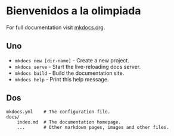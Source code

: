 # Bienvenidos a la olimpiada

For full documentation visit [mkdocs.org](http://mkdocs.org).

## Uno

* `mkdocs new [dir-name]` - Create a new project.
* `mkdocs serve` - Start the live-reloading docs server.
* `mkdocs build` - Build the documentation site.
* `mkdocs help` - Print this help message.

## Dos

    mkdocs.yml    # The configuration file.
    docs/
        index.md  # The documentation homepage.
        ...       # Other markdown pages, images and other files.
